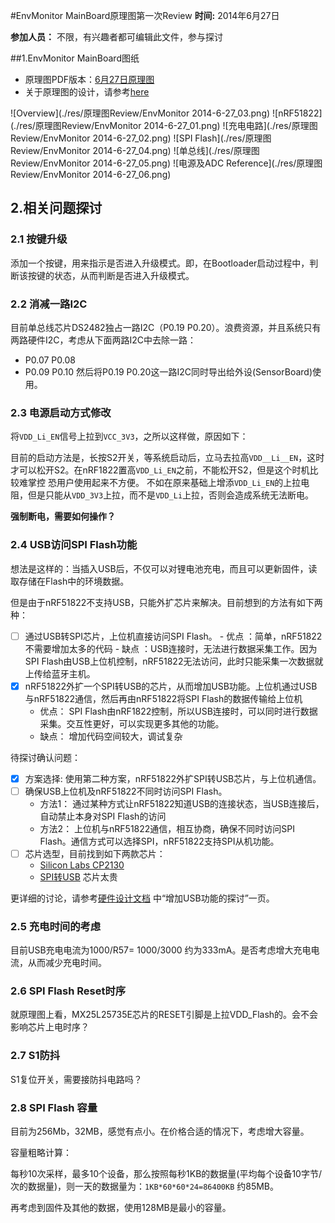 #EnvMonitor MainBoard原理图第一次Review
**时间:** 2014年6月27日

**参加人员：** 不限，有兴趣者都可编辑此文件，参与探讨

##1.EnvMonitor MainBoard图纸
- 原理图PDF版本：[6月27日原理图](https://github.com/xiaogan-Studio/OpenCloudEnvMonitor/blob/master/Doc/hardware/%E5%8E%9F%E7%90%86%E5%9B%BE/EnvMonitor%202014-6-27.pdf)
- 关于原理图的设计，请参考[here](https://github.com/xiaogan-Studio/OpenCloudEnvMonitor/blob/master/Doc/design/EnvMonitor%E5%8E%9F%E7%90%86%E5%9B%BE%E5%88%86%E6%9E%90.docx)

![Overview](./res/原理图Review/EnvMonitor 2014-6-27_03.png)
![nRF51822](./res/原理图Review/EnvMonitor 2014-6-27_01.png)
![充电电路](./res/原理图Review/EnvMonitor 2014-6-27_02.png)
![SPI Flash](./res/原理图Review/EnvMonitor 2014-6-27_04.png)
![单总线](./res/原理图Review/EnvMonitor 2014-6-27_05.png)
![电源及ADC Reference](./res/原理图Review/EnvMonitor 2014-6-27_06.png)



## 2.相关问题探讨
### 2.1 按键升级
添加一个按键，用来指示是否进入升级模式。即，在Bootloader启动过程中，判断该按键的状态，从而判断是否进入升级模式。

### 2.2 消减一路I2C
目前单总线芯片DS2482独占一路I2C（P0.19 P0.20）。浪费资源，并且系统只有两路硬件I2C，考虑从下面两路I2C中去除一路：
- P0.07 P0.08
- P0.09 P0.10
然后将P0.19 P0.20这一路I2C同时导出给外设(SensorBoard)使用。

### 2.3 电源启动方式修改
将`VDD_Li_EN`信号上拉到`VCC_3V3`，之所以这样做，原因如下：

目前的启动方法是，长按S2开关，等系统启动后，立马去拉高`VDD__Li__EN`，这时才可以松开S2。在nRF1822置高`VDD_Li_EN`之前，不能松开S2，但是这个时机比较难掌控
恐用户使用起来不方便。
不如在原来基础上增添`VDD_Li_EN`的上拉电阻，但是只能从`VDD_3V3`上拉，而不是`VDD_Li`上拉，否则会造成系统无法断电。

**强制断电，需要如何操作？**

### 2.4 USB访问SPI Flash功能
想法是这样的：当插入USB后，不仅可以对锂电池充电，而且可以更新固件，读取存储在Flash中的环境数据。

但是由于nRF51822不支持USB，只能外扩芯片来解决。目前想到的方法有如下两种：
- [ ] 通过USB转SPI芯片，上位机直接访问SPI Flash。
      - 优点 ：简单，nRF51822不需要增加太多的代码
      - 缺点 ：USB连接时，无法进行数据采集工作。因为SPI Flash由USB上位机控制，nRF51822无法访问，此时只能采集一次数据就上传给蓝牙主机。
- [x] nRF51822外扩一个SPI转USB的芯片，从而增加USB功能。上位机通过USB与nRF51822通信，然后再由nRF51822将SPI Flash的数据传输给上位机
     - 优点： SPI Flash由nRF1822控制，所以USB连接时，可以同时进行数据采集。交互性更好，可以实现更多其他的功能。
     - 缺点： 增加代码空间较大，调试复杂 

待探讨确认问题：
- [x] 方案选择: 使用第二种方案，nRF51822外扩SPI转USB芯片，与上位机通信。
- [ ] 确保USB上位机及nRF51822不同时访问SPI Flash。
    - 方法1： 通过某种方式让nRF51822知道USB的连接状态，当USB连接后，自动禁止本身对SPI Flash的访问
    - 方法2： 上位机与nRF51822通信，相互协商，确保不同时访问SPI Flash。通信方式可以选择SPI，nRF51822支持SPI从机功能。
- [ ] 芯片选型，目前找到如下两款芯片：
   -  [Silicon Labs CP2130](http://www.silabs.com/products/interface/usbtouart/pages/usb-to-spi-bridge.aspx)
   -  [SPI转USB](http://www.maximintegrated.com/cn/products/interface/controllers-expanders/MAX3421E.html) 芯片太贵  

更详细的讨论，请参考[硬件设计文档](https://github.com/xiaogan-Studio/OpenCloudEnvMonitor/blob/master/Doc/design/nRF51822%E7%A1%AC%E4%BB%B6%E8%AE%BE%E8%AE%A1%E7%9B%B8%E5%85%B3%E5%88%86%E6%9E%90.xlsx)
中“增加USB功能的探讨”一页。

### 2.5 充电时间的考虑
目前USB充电电流为1000/R57= 1000/3000 约为333mA。是否考虑增大充电电流，从而减少充电时间。

### 2.6 SPI Flash Reset时序
就原理图上看，MX25L25735E芯片的RESET引脚是上拉VDD_Flash的。会不会影响芯片上电时序？

### 2.7 S1防抖
S1复位开关，需要接防抖电路吗？

### 2.8 SPI Flash 容量
目前为256Mb，32MB，感觉有点小。在价格合适的情况下，考虑增大容量。

容量粗略计算：

每秒10次采样，最多10个设备，那么按照每秒1KB的数据量(平均每个设备10字节/次的数据量)，则一天的数据量为：`1KB*60*60*24=86400KB` 约85MB。

再考虑到固件及其他的数据，使用128MB是最小的容量。
